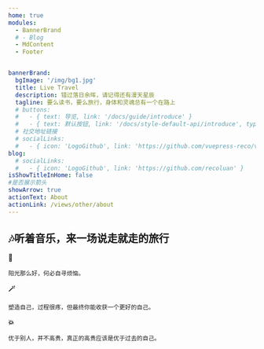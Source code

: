 ```yaml
---
home: true
modules:
  - BannerBrand
  # - Blog
  - MdContent
  - Footer


bannerBrand:
  bgImage: '/img/bg1.jpg'
  title: Live Travel
  description: 错过落日余晖，请记得还有漫天星辰
  tagline: 要么读书，要么旅行，身体和灵魂总有一个在路上
  # buttons:
  #   - { text: 导览, link: '/docs/guide/introduce' }
  #   - { text: 默认按钮, link: '/docs/style-default-api/introduce', type: 'plain' }
  # 社交地址链接
  # socialLinks:
  #   - { icon: 'LogoGithub', link: 'https://github.com/vuepress-reco/vuepress-theme-reco' }
blog:
  # socialLinks:
  #   - { icon: 'LogoGithub', link: 'https://github.com/recoluan' }
isShowTitleInHome: false
#是否展示箭头
showArrow: true
actionText: About
actionLink: /views/other/about
---
```


## 🎶听着音乐，来一场说走就走的旅行

**💫**

```text
阳光那么好，何必自寻烦恼。
```

**🪄**

```text
塑造自己，过程很疼，但最终你能收获一个更好的自己。
```

**💥**

```text
优于别人，并不高贵，真正的高贵应该是优于过去的自己。
```

